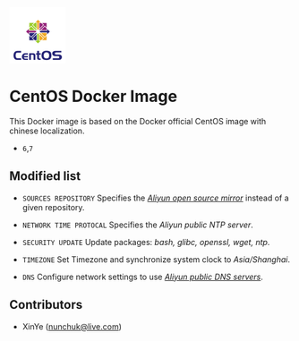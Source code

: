 <!--![image](./logo.png =60)-->
<img src="https://raw.githubusercontent.com/nunchuk/aliyun-centos/master/logo.png" width="100" />

# CentOS Docker Image 

This Docker image is based on the Docker official CentOS image with chinese localization.

* `6`,`7`

## Modified list

* `SOURCES REPOSITORY`
	Specifies the *[Aliyun open source mirror](http://mirrors.aliyun.com/)* instead of a given repository.

* `NETWORK TIME PROTOCAL`
	Specifies the *Aliyun public NTP server*.
	
* `SECURITY UPDATE`
	Update packages: *bash, glibc, openssl, wget, ntp*.
	
* `TIMEZONE`
	Set Timezone and synchronize system clock to *Asia/Shanghai*.	
	
* `DNS`
	Configure network settings to use *[Aliyun public DNS servers](http://alidns.com/)*.

Contributors
-------------------
* XinYe (nunchuk@live.com)
